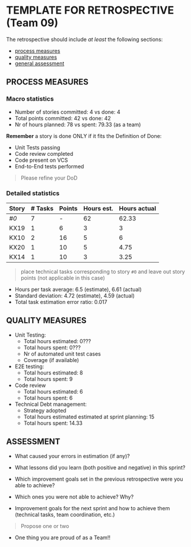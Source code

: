 TEMPLATE FOR RETROSPECTIVE (Team 09)
=====================================

The retrospective should include _at least_ the following
sections:

- [process measures](#process-measures)
- [quality measures](#quality-measures)
- [general assessment](#assessment)

## PROCESS MEASURES 

### Macro statistics

- Number of stories committed: 4 vs done: 4
- Total points committed: 42 vs done: 42
- Nr of hours planned: 78 vs spent: 79.33 (as a team)

**Remember**  a story is done ONLY if it fits the Definition of Done:
 
- Unit Tests passing
- Code review completed
- Code present on VCS
- End-to-End tests performed

> Please refine your DoD 

### Detailed statistics

| Story  | # Tasks | Points | Hours est. | Hours actual |
|--------|---------|--------|------------|--------------|
| _#0_   |    7    |    -   |    62      |      62.33   |
| KX19   |    1    |    6   |     3      |      3       |
| KX10   |    2    |   16   |     5      |         6    |
| KX20   |    1    |   10   |     5      |     4.75     |
| KX14   |    1    |   10   |     3      |      3.25    |
   

> place technical tasks corresponding to story `#0` and leave out story points (not applicable in this case)

- Hours per task average: 6.5 (estimate), 6.61 (actual)
- Standard deviation: 4.72 (estimate), 4.59 (actual)
- Total task estimation error ratio: 0.017


## QUALITY MEASURES 

- Unit Testing:
  - Total hours estimated: 0???
  - Total hours spent: 0???
  - Nr of automated unit test cases 
  - Coverage (if available)
- E2E testing:
  - Total hours estimated: 8
  - Total hours spent: 9
- Code review 
  - Total hours estimated: 6
  - Total hours spent: 6
- Technical Debt management:
  - Strategy adopted
  - Total hours estimated estimated at sprint planning: 15
  - Total hours spent: 14.33
  


## ASSESSMENT

- What caused your errors in estimation (if any)?

- What lessons did you learn (both positive and negative) in this sprint?

- Which improvement goals set in the previous retrospective were you able to achieve? 
  
- Which ones you were not able to achieve? Why?

- Improvement goals for the next sprint and how to achieve them (technical tasks, team coordination, etc.)

> Propose one or two

- One thing you are proud of as a Team!!